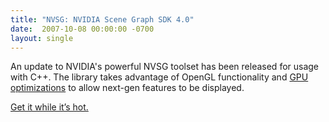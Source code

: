 ```yaml
---
title: "NVSG: NVIDIA Scene Graph SDK 4.0"
date:  2007-10-08 00:00:00 -0700
layout: single
---
```


An update to NVIDIA's powerful NVSG toolset has been released for usage with C++. The library takes advantage of OpenGL functionality and [GPU optimizations](https://web.archive.org/web/20080117164445/http://developer.nvidia.com/object/nvsg_details.html) to allow next-gen features to be displayed.

[Get it while it’s hot.](https://web.archive.org/web/20080117164445/http://developer.nvidia.com/object/nvsg_home.html)
